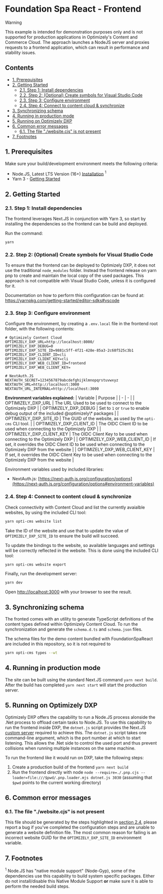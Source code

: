 # Foundation Spa React - Frontend <!-- omit in toc -->

> [!WARNING]
> This example is intended for demonstration purposes only and is not supported for production applications in Optimizely's Content and Commerce Cloud. The approach launches a NodeJS server and proxies requests to a frontend application, which can result in performance and stability issues.

## Contents <!-- omit in toc -->
- [1. Prerequisites](#1-prerequisites)
- [2. Getting Started](#2-getting-started)
  - [2.1. Step 1: Install dependencies](#21-step-1-install-dependencies)
  - [2.2. Step 2: (Optional) Create symbols for Visual Studio Code](#22-step-2-optional-create-symbols-for-visual-studio-code)
  - [2.3. Step 3: Configure environment](#23-step-3-configure-environment)
  - [2.4. Step 4: Connect to content cloud \& synchronize](#24-step-4-connect-to-content-cloud--synchronize)
- [3. Synchronizing schema](#3-synchronizing-schema)
- [4. Running in production mode](#4-running-in-production-mode)
- [5. Running on Optimizely DXP](#5-running-on-optimizely-dxp)
- [6. Common error messages](#6-common-error-messages)
  - [6.1. The file "./website.cjs" is not present](#61-the-file-websitecjs-is-not-present)
- [7. Footnotes](#7-footnotes)

## 1. Prerequisites
Make sure your build/development environment meets the following criteria:
* Node.JS, Latest LTS Version (16+) [Installation](https://nodejs.org/) $^{1}$
* Yarn 3 - [Getting Started](https://yarnpkg.com/getting-started)

## 2. Getting Started
### 2.1. Step 1: Install dependencies
The frontend leverages Next.JS in conjunction with Yarn 3, so start by installing the dependencies so the frontend can be build and deployed.

Run the command: 
```bash
yarn
```

### 2.2. Step 2: (Optional) Create symbols for Visual Studio Code 
To ensure that the frontend can be deployed to Optimizely DXP, it does not use the traditional `node_modules` folder. Instead the frontend release on yarn pnp to create and maintain the local copy of the used packages. This approach is not compatible with Visual Studio Code, unless it is configured for it.

Documentation on how to perform this configuration can be found at: https://yarnpkg.com/getting-started/editor-sdks#vscode

### 2.3. Step 3: Configure environment
Configure the environment, by creating a `.env.local` file in the frontend root folder, with the following contents:

```env
# Optimizely Content Cloud
OPTIMIZELY_DXP_URL=http://localhost:8000/
OPTIMIZELY_DXP_DEBUG=0
OPTIMIZELY_DXP_SITE_ID=9881c5ff-4f21-428e-85a3-2c68f525c3b1
OPTIMIZELY_DXP_CLIENT_ID=cli
OPTIMIZELY_DXP_CLIENT_KEY=cli
OPTIMIZELY_DXP_WEB_CLIENT_ID=frontend
OPTIMIZELY_DXP_WEB_CLIENT_KEY=

# NextAuth.JS
NEXTAUTH_SECRET=1234567879abcdefghijklmnopqrstuvwxyz
NEXTAUTH_URL=http://localhost:3000
NEXTAUTH_URL_INTERNAL=http://localhost:3000
```

**Environment variables explained:**
| Variable | Purpose |
| - | - |
| OPTIMIZELY_DXP_URL | The URL Used to be used to connect to the Optimizely DXP |
| OPTIMIZELY_DXP_DEBUG | Set to `1` or `true` to enable debug output of the included @optimizely\\* packages |
| OPTIMIZELY_DXP_SITE_ID | The GUID of the website, as used by the `opti-cms` CLI tool. |
| OPTIMIZELY_DXP_CLIENT_ID | The OIDC Client ID to be used when connecting to the Optimizely DXP |
| OPTIMIZELY_DXP_CLIENT_KEY | The OIDC Client Key to be used when connecting to the Optimizely DXP |
| OPTIMIZELY_DXP_WEB_CLIENT_ID | If set, it overrides the OIDC Client ID to be used when connecting to the Optimizely DXP from the website |
| OPTIMIZELY_DXP_WEB_CLIENT_KEY | If set, it overrides the OIDC Client Key to be used when connecting to the Optimizely DXP from the website |

Environment variables used by included libraries:
- NextAuth.js: [https://next-auth.js.org/configuration/options](https://next-auth.js.org/configuration/options#environment-variables)

### 2.4. Step 4: Connect to content cloud & synchronize
Check connectivity with Content Cloud and list the currently avaialble
websites, by using the included CLI tool: 
```bash
yarn opti-cms website list
```
Take the ID of the website and use that to update the value of `OPTIMIZELY_DXP_SITE_ID`
to ensure the build will succeed.

To update the bindings to the website, so available languages and settings
will be correctly reflected in the website. This is done using the included CLI
tool: 
```bash
yarn opti-cms website export
```

Finally, run the development server:

```bash
yarn dev
```

Open [http://localhost:3000](http://localhost:3000) with your browser to see the result.

## 3. Synchronizing schema
The fronted comes with an utility to generate TypeScript definitions of the content types defined within Optimizely Content Cloud. To run the synchronization and generate the `schema.d.ts` and `schema.json` files.

The schema files for the demo content bundled with FoundationSpaReact are included in this repository, so it is not required to 

```bash
yarn opti-cms types --wt
```

## 4. Running in production mode
The site can be built using the standard Next.JS command `yarn next build`. After the build has completed `yarn next start` will start the production server.

## 5. Running on Optimizely DXP
Optimizely DXP offers the capability to run a Node.JS process alonside the .Net process to offload certain tasks to Node.JS. To use this capability to run the frontend inside DXP, the `dotnet.js` script provides the Next.JS [custom server](https://nextjs.org/docs/advanced-features/custom-server) required to achieve this. The `dotnet.js` script takes one command-line argument, which is the port number at which to start listening. This allows the .Net side to control the used port and thus prevent collisions when running multiple instances on the same machine.

To run the frontend like it would run on DXP, take the following steps:
1. Create a production build of the frontend `yarn next build`
2. Run the frontend directly with node `node --require=./.pnp.cjs --loader=file:///$pwd/.pnp.loader.mjs dotnet.js 3030` (assuming that `$pwd` points to the current working directory)

## 6. Common error messages
### 6.1. The file "./website.cjs" is not present
This file should be generated by the steps highlighted in [section 2.4](#24-step-4-connect-to-content-cloud--synchronize), please report a bug if you've completed the configuration steps and are unable to generate a website definition file. The most common reason for failing is an incorrect website GUID for the `OPTIMIZELY_DXP_SITE_ID` environment variable.

## 7. Footnotes
$^{1}$ Node.JS has "native module support" (Node-Gyp), some of the dependencies use this capability to build system specific packages. Either do not install/disable this Native Module Support **or** make sure it is able to perform the needed build steps. 